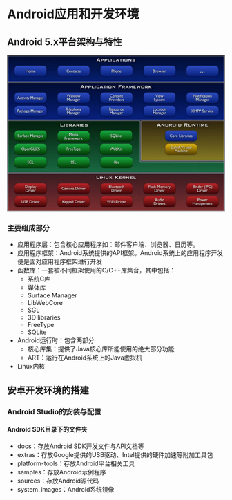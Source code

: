 # Android应用和开发环境
## Android 5.x平台架构与特性
![Android 5.x平台架构与特性](Android应用和开发环境.md_files\01.jpg)
### 主要组成部分
* 应用程序层：包含核心应用程序如：邮件客户端、浏览器、日历等。
* 应用程序框架：Android系统提供的API框架。Android系统上的应用程序开发便是面对应用程序框架进行开发
* 函数库：一套被不同框架使用的C/C++库集合，其中包括：
    * 系统C库
    * 媒体库
    * Surface Manager
    * LibWebCore
    * SGL
    * 3D libraries
    * FreeType
    * SQLite
* Android运行时：包含两部分
    * 核心库集：提供了Java核心库所能使用的绝大部分功能
    * ART：运行在Android系统上的Java虚拟机
* Linux内核
## 安卓开发环境的搭建
### Android Studio的安装与配置
#### Android SDK目录下的文件夹
* docs：存放Android SDK开发文件与API文档等
* extras：存放Google提供的USB驱动、Intel提供的硬件加速等附加工具包
* platform-tools：存放Android平台相关工具
* samples：存放Android示例程序
* sources：存放Android源代码
* system_images：Android系统镜像
